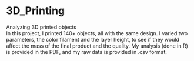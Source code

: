 # 3D_Printing
Analyzing 3D printed objects  
In this project, I printed 140+ objects, all with the same design. I varied two parameters, the color filament and the layer height, to see if they would affect the mass of the final product and the quality. My analysis (done in R) is provided in the PDF, and my raw data is provided in .csv format.
